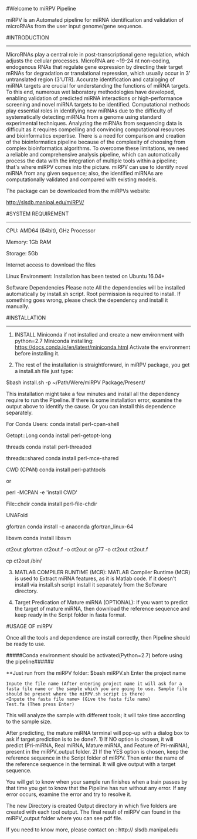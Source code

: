 #Welcome to miRPV Pipeline

miRPV is an Automated pipeline for miRNA identification and validation of microRNAs from the user input genome/gene sequence.

#INTRODUCTION

----------------------------------------------------------------------------------------------

MicroRNAs play a central role in post-transcriptional gene regulation, which adjusts the cellular processes. MicroRNA are ~19-24 nt non-coding, endogenous RNAs that regulate gene expression by directing their target mRNAs for degradation or translational repression, which usually occur in 3' untranslated region (3'UTR). Accurate identification and cataloging of miRNA targets are crucial for understanding the functions of miRNA targets. To this end, numerous wet laboratory methodologies have developed, enabling validation of predicted miRNA interactions or high-performance screening and novel miRNA targets to be identified. Computational methods play essential roles in identifying new miRNAs due to the difficulty of systematically detecting miRNAs from a genome using standard experimental techniques. Analyzing the miRNAs from sequencing data is difficult as it requires compelling and convincing computational resources and bioinformatics expertise. There is a need for comparison and creation of the bioinformatics pipeline because of the complexity of choosing from complex bioinformatics algorithms. To overcome these limitations, we need a reliable and comprehensive analysis pipeline, which can automatically process the data with the integration of multiple tools within a pipeline; that's where miRPV comes into the picture. miRPV can use to identify novel miRNA from any given sequence; also, the identified miRNAs are computationally validated and compared with existing models.

The package can be downloaded from the miRPVs website:

http://slsdb.manipal.edu/miRPV/

#SYSTEM REQUIREMENT

----------------------------------------------------------------------------------------------

CPU: AMD64 (64bit), GHz Processor

Memory: 1Gb RAM

Storage: 5Gb

Internet access to download the files

Linux Environment: Installation has been tested on Ubuntu 16.04+

Software Dependencies Please note All the dependencies will be installed automatically by install.sh script. Root permission is required to install. If something goes wrong, please check the dependency and install it manually.


#INSTALLATION

----------------------------------------------------------------------------------------------

1) INSTALL Miniconda if not installed and create a new environment with python=2.7
Miniconda installing: https://docs.conda.io/en/latest/miniconda.html
Activate the environment before installing it.

2) The rest of the installation is straightforward, in miRPV package, you get a install.sh file just type:

$bash install.sh -p ~/Path/Were/miRPV Package/Present/

This installation might take a few minutes and install all the dependency require to run the Pipeline. If there is some installation error, examine the output above to identify the cause. Or you can install this dependence separately.

For Conda Users:
conda install perl-cpan-shell

Getopt::Long conda install perl-getopt-long

threads conda install perl-threaded

threads::shared conda install perl-mce-shared

CWD (CPAN) conda install perl-pathtools

or

perl -MCPAN -e 'install CWD'

File::chdir conda install perl-file-chdir

UNAFold

gfortran conda install -c anaconda gfortran_linux-64

libsvm conda install libsvm

ct2out gfortran ct2out.f -o ct2out or g77 -o ct2out ct2out.f

cp ct2out /bin/

3) MATLAB COMPILER RUNTIME (MCR):
MATLAB Compiler Runtime (MCR) is used to Extract miRNA features, as it is Matlab code. If it doesn't install via install.sh script install it separately from the Software directory.

4) Target Predication of Mature miRNA (OPTIONAL):
If you want to predict the target of mature miRNA, then download the reference sequence and keep ready in the Script folder in fasta format.

#USAGE OF miRPV

Once all the tools and dependence are install correctly, then Pipeline should be ready to use.

#####Conda environment should be activated(Python=2.7) before using the pipeline######

**Just run from the miRPV folder:
$bash miRPV.sh 
	Enter the project name
	
	Inpute the file name (After entering project name it will ask for a fasta file name or the sample which you are going to use. Sample file should be present where the miRPV.sh script is there)
	<Inpute the fasta file name> (Give the fasta file name)
	Test.fa (Then press Enter)

This will analyze the sample with different tools; it will take time according to the sample size.

After predicting, the mature miRNA terminal will pop-up with a dialog box to ask if target prediction is to be done?.
	1) If NO option is chosen, it will predict (Pri-miRNA, Real miRNA, Mature miRNA, and Feature of Pri-miRNA), present in the miRPV_output folder.
	2) If the YES option is chosen, keep the reference sequence in the Script folder of miRPV. Then enter the name of the reference sequence in the terminal. It will give output with a target sequence.

You will get to know when your sample run finishes when a train passes by that time you get to know that the Pipeline has run without any error. If any error occurs, examine the error and try to resolve it.

The new Directory is created Output directory in which five folders are created with each tool output. The final result of miRPV can found in the miRPV_output folder where you can see pdf file.

If you need to know more, please contact on :
http:// slsdb.manipal.edu

